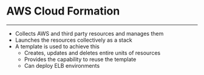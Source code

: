# AWS Cloud Formation
---
- Collects AWS and third party resources and manages them
- Launches the resources collectively as a stack
- A template is used to achieve this
	- Creates, updates and deletes entire units of resources
	- Provides the capability to reuse the template
	- Can deploy ELB environments
